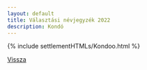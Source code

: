```yaml
---
layout: default
title: Választási névjegyzék 2022
description: Kondó
---
```


{% include settlementHTMLs/Kondoo.html %}

[Vissza](../)